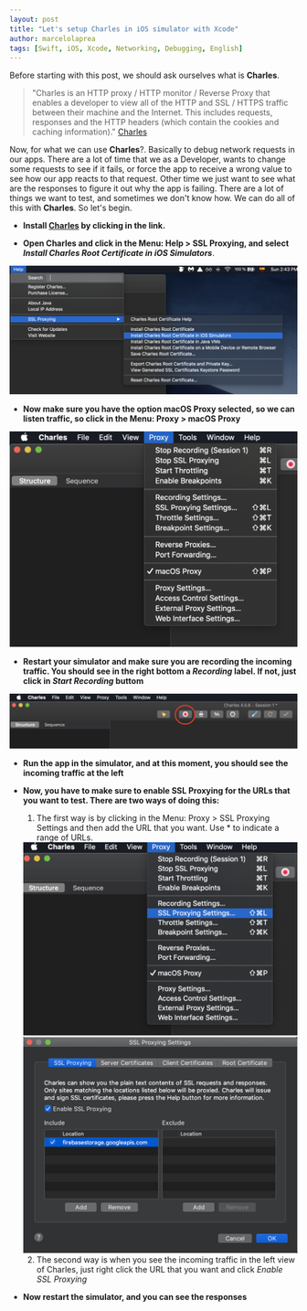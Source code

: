 ```yaml
---
layout: post
title: "Let's setup Charles in iOS simulator with Xcode"
author: marcelolaprea
tags: [Swift, iOS, Xcode, Networking, Debugging, English]
---
```


Before starting with this post, we should ask ourselves what is **Charles**. 

> "Charles is an HTTP proxy / HTTP monitor / Reverse Proxy that enables a developer to view all of the HTTP and SSL / HTTPS traffic between their machine and the Internet. This includes requests, responses and the HTTP headers (which contain the cookies and caching information)." 
<a href="https://www.charlesproxy.com" target="_blank">Charles</a>

Now, for what we can use **Charles**?. Basically to debug network requests in our apps. There are a lot of time that we as a Developer, wants to change some requests to see if it fails, or force the app to receive a wrong value to see how our app reacts to that request. Other time we just want to see what are the responses to figure it out why the app is failing. There are a lot of things we want to test, and sometimes we don't know how. We can do all of this with **Charles**. So let's begin. 

* **Install <a href="https://www.charlesproxy.com/download/" target="_blank">Charles</a> by clicking in the link.**

* **Open Charles and click in the Menu: Help > SSL Proxying, and select *Install Charles Root Certificate in iOS Simulators***.

<img src="/assets/img/posts/2020-01-18-Setup-Charles-in-Simulator-xcode/p1.png" alt="Charles">

* **Now make sure you have the option macOS Proxy selected, so we can listen traffic, so click in the Menu: Proxy > macOS Proxy**

<img src="/assets/img/posts/2020-01-18-Setup-Charles-in-Simulator-xcode/p2.png" alt="Charles">

* **Restart your simulator and make sure you are recording the incoming traffic. You should see in the right bottom a *Recording* label. If not, just click in *Start Recording* buttom**

<img src="/assets/img/posts/2020-01-18-Setup-Charles-in-Simulator-xcode/p3.png" alt="Charles">

* **Run the app in the simulator, and at this moment, you should see the incoming traffic at the left**

* **Now, you have to make sure to enable SSL Proxying for the URLs that you want to test. There are two ways of doing this:**

   1) The first way is by clicking in the Menu: Proxy > SSL Proxying Settings and then add the URL that you want. Use * to indicate a range of URLs. 

   <img src="/assets/img/posts/2020-01-18-Setup-Charles-in-Simulator-xcode/p4.png" alt="Charles">

   <img src="/assets/img/posts/2020-01-18-Setup-Charles-in-Simulator-xcode/p5.png" alt="Charles">

   2) The second way is when you see the incoming traffic in the left view of Charles, just right click the URL that you want and click *Enable SSL Proxying*

* **Now restart the simulator, and you can see the responses**